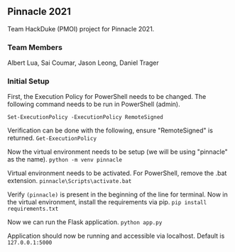 ## Pinnacle 2021
Team HackDuke (PMOI) project for Pinnacle 2021.

### Team Members
Albert Lua, Sai Coumar, Jason Leong, Daniel Trager

### Initial Setup
First, the Execution Policy for PowerShell needs to be changed. The following command needs to be run in PowerShell (admin).

```
Set-ExecutionPolicy -ExecutionPolicy RemoteSigned
```

Verification can be done with the following, ensure "RemoteSigned" is returned.
```Get-ExecutionPolicy```

Now the virtual environment needs to be setup (we will be using "pinnacle" as the name).
```python -m venv pinnacle```

Virtual environment needs to be activated. For PowerShell, remove the .bat extension.
```pinnacle\Scripts\activate.bat```

Verify `(pinnacle)` is present in the beginning of the line for terminal. Now in the virtual environment, install the requirements via pip.
```pip install requirements.txt```

Now we can run the Flask application.
```python app.py```

Application should now be running and accessible via localhost. Default is `127.0.0.1:5000`